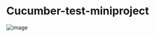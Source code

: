 ﻿# Cucumber-test-miniproject
![image](https://github.com/user-attachments/assets/c144a11a-8ffa-4791-bed8-07088cc1aba9)
